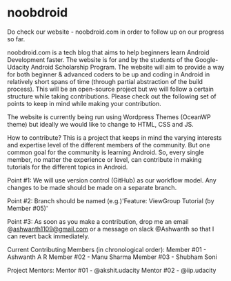 # noobdroid
Do check our website - noobdroid.com in order to follow up on our progress so far.

noobdroid.com is a tech blog that aims to help beginners learn Android Development faster.
The website is for and by the students of the Google-Udacity Android Scholarship Program. The website will aim to provide a way for both beginner & advanced coders to be up and coding in Android in relatively short spans of time (through partial abstraction of the build process).
This will be an open-source project but we will follow a certain structure while taking contributions. Please check out the following set of points to keep in mind while making your contribution.

The website is currently being run using Wordpress Themes (OceanWP theme) but ideally we would like to change to HTML, CSS and JS.

How to contribute?
This is a project that keeps in mind the varying interests and expertise level of the different members of the community. But one common goal for the community is learning Android. So, every single member, no matter the experience or level, can contribute in making tutorials for the different topics in Android.

Point #1:
We will use version control (GitHub) as our workflow model. Any changes to be made should be made on a separate branch.

Point #2:
Branch should be named (e.g.)'Feature: ViewGroup Tutorial (by Member #05)'

Point #3:
As soon as you make a contribution, drop me an email @ashwanth1109@gmail.com or a message on slack @Ashwanth so that I can revert back immediately.

Current Contributing Members (in chronological order):
Member #01 - Ashwanth A R
Member #02 - Manu Sharma
Member #03 - Shubham Soni

Project Mentors:
Mentor #01 - @akshit.udacity
Mentor #02 - @iip.udacity

